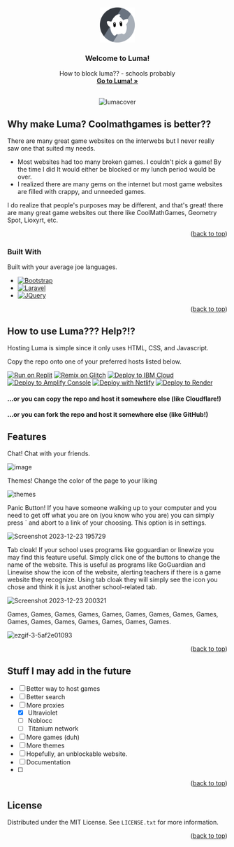 <!-- Improved compatibility of back to top link: See: https://github.com/othneildrew/Best-README-Template/pull/73 -->
<a name="readme-top"></a>
<!--
*** Thanks for checking out the Best-README-Template. If you have a suggestion
*** that would make this better, please fork the repo and create a pull request
*** or simply open an issue with the tag "enhancement".
*** Don't forget to give the project a star!
*** Thanks again! Now go create something AMAZING! :D
-->



<!-- PROJECT SHIELDS -->
<!--
*** I'm using markdown "reference style" links for readability.
*** Reference links are enclosed in brackets [ ] instead of parentheses ( ).
*** See the bottom of this document for the declaration of the reference variables
*** for contributors-url, forks-url, etc. This is an optional, concise syntax you may use.
*** https://www.markdownguide.org/basic-syntax/#reference-style-links
-->


<!-- PROJECT LOGO -->
<br />
<div align="center">
  <a href="https://github.com/othneildrew/Best-README-Template">
    <img src="img/GrayLumaLogo.png" alt="Logo" width="80" height="80">
  </a>

  <h3 align="center">Welcome to Luma!</h3>

  <p align="center">
How to block luma?? - schools probably
    <br />
    <a href="https://lumamain.com"><strong>Go to Luma! »</strong></a>
    <br />
    <br />
    
   ![lumacover](https://github.com/Corruptify/luma/assets/88192394/a6f0059c-10ff-43c9-9456-4405e5108337)

  </p>
</div>



<!-- ABOUT THE PROJECT -->
## Why make Luma? Coolmathgames is better??

There are many great game websites on the interwebs but I never really saw one that suited my needs.

* Most websites had too many broken games. I couldn't pick a game! By the time I did It would either be blocked or my lunch period would be over.
* I realized there are many gems on the internet but most game websites are filled with crappy, and unneeded games.

I do realize that people's purposes may be different, and that's great! there are many great game websites out there like CoolMathGames, Geometry Spot, Lioxyrt, etc.


<p align="right">(<a href="#readme-top">back to top</a>)</p>



### Built With

Built with your average joe languages.

* [![Bootstrap][Bootstrap.com]][Bootstrap-url]
* [![Laravel][Laravel.com]][Laravel-url]
* [![JQuery][JQuery.com]][JQuery-url]

<p align="right">(<a href="#readme-top">back to top</a>)</p>



<!-- GETTING STARTED -->
## How to use Luma??? Help?!?

Hosting Luma is simple since it only uses HTML, CSS, and Javascript.

Copy the repo onto one of your preferred hosts listed below.

[![Run on Replit](https://binbashbanana.github.io/deploy-buttons/buttons/remade/replit.svg)](https://github.com/Corruptify/luma)
[![Remix on Glitch](https://binbashbanana.github.io/deploy-buttons/buttons/remade/glitch.svg)](https://glitch.com/edit/#!/import/github/Corruptify/luma)
[![Deploy to IBM Cloud](https://binbashbanana.github.io/deploy-buttons/buttons/remade/ibmcloud.svg)](https://cloud.ibm.com/devops/setup/deploy?repository=https://github.com/Corruptify/luma)
[![Deploy to Amplify Console](https://binbashbanana.github.io/deploy-buttons/buttons/remade/amplifyconsole.svg)](https://console.aws.amazon.com/amplify/home#/deploy?repo=https://github.com/Corruptify/luma)
[![Deploy with Netlify](https://binbashbanana.github.io/deploy-buttons/buttons/remade/netlify.svg)](https://app.netlify.com/start/deploy?repository=https://github.com/Corruptify/luma)
[![Deploy to Render](https://binbashbanana.github.io/deploy-buttons/buttons/remade/render.svg)](https://render.com/deploy?repo=https://github.com/Corruptify/luma)

#### ...or you can copy the repo and host it somewhere else (like Cloudflare!)

#### ...or you can fork the repo and host it somewhere else (like GitHub!)



<!-- USAGE EXAMPLES -->
## Features

Chat! Chat with your friends.

![image](https://github.com/Corruptify/luma/assets/88192394/eb5f5fbf-9a61-4c3a-9c6a-320bcaf4af14)


Themes! Change the color of the page to your liking

![themes](https://github.com/Corruptify/luma/assets/88192394/63d46050-6a17-4089-befc-e033e27c8541)

Panic Button! If you have someone walking up to your computer and you need to get off what you are on (you know who you are) you can simply press ` and abort to a link of your choosing. This option is in settings.

![Screenshot 2023-12-23 195729](https://github.com/Corruptify/luma/assets/88192394/c7b98776-5c25-47bc-8e38-82580e6db447)

Tab cloak! If your school uses programs like goguardian or linewize you may find this feature useful. Simply click one of the buttons to change the name of the website. This is useful as programs like GoGuardian and Linewise show the icon of the website, alerting teachers if there is a game website they recognize. Using tab cloak they will simply see the icon you chose and think it is just another school-related tab.

![Screenshot 2023-12-23 200321](https://github.com/Corruptify/luma/assets/88192394/7d3f3ef8-a2c0-4ae2-825c-b0b826b0fa14)


Games, Games, Games, Games, Games, Games, Games, Games, Games, Games, Games, Games, Games, Games, Games, Games.

![ezgif-3-5af2e01093](https://github.com/Corruptify/luma/assets/88192394/e2bdc540-1797-47b4-b192-bee3fbe8b8c7)



<p align="right">(<a href="#readme-top">back to top</a>)</p>



<!-- ROADMAP -->
## Stuff I may add in the future

- [ ] Better way to host games
- [ ] Better search
- [ ] More proxies
    - [x] Ultraviolet
    - [ ] Noblocc
    - [ ] Titanium network
- [ ] More games (duh)
- [ ] More themes
- [ ] Hopefully, an unblockable website.
- [ ] Documentation
- [ ] 

<p align="right">(<a href="#readme-top">back to top</a>)</p>


<!-- LICENSE -->
## License

Distributed under the MIT License. See `LICENSE.txt` for more information.

<p align="right">(<a href="#readme-top">back to top</a>)</p>




<!-- MARKDOWN LINKS & IMAGES -->
<!-- https://www.markdownguide.org/basic-syntax/#reference-style-links -->
[contributors-shield]: https://img.shields.io/github/contributors/othneildrew/Best-README-Template.svg?style=for-the-badge
[contributors-url]: https://github.com/othneildrew/Best-README-Template/graphs/contributors
[forks-shield]: https://img.shields.io/github/forks/othneildrew/Best-README-Template.svg?style=for-the-badge
[forks-url]: https://github.com/othneildrew/Best-README-Template/network/members
[stars-shield]: https://img.shields.io/github/stars/othneildrew/Best-README-Template.svg?style=for-the-badge
[stars-url]: https://github.com/othneildrew/Best-README-Template/stargazers
[issues-shield]: https://img.shields.io/github/issues/othneildrew/Best-README-Template.svg?style=for-the-badge
[issues-url]: https://github.com/othneildrew/Best-README-Template/issues
[license-shield]: https://img.shields.io/github/license/othneildrew/Best-README-Template.svg?style=for-the-badge
[license-url]: https://github.com/othneildrew/Best-README-Template/blob/master/LICENSE.txt
[linkedin-shield]: https://img.shields.io/badge/-LinkedIn-black.svg?style=for-the-badge&logo=linkedin&colorB=555
[linkedin-url]: https://linkedin.com/in/othneildrew
[product-screenshot]: images/screenshot.png
[Laravel.com]: https://img.shields.io/badge/CSS-2965f1?style=for-the-badge&logo=css3&logoColor=white
[Laravel-url]: https://en.wikipedia.org/wiki/CSS
[Bootstrap.com]: https://img.shields.io/badge/HTML5-f06529?style=for-the-badge&logo=html5&logoColor=white
[Bootstrap-url]: https://developer.mozilla.org/en-US/docs/Web/HTML
[JQuery.com]: https://img.shields.io/badge/javascript-f7df1e?style=for-the-badge&logo=javascript&logoColor=white
[JQuery-url]: https://www.javascript.com/
